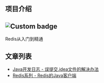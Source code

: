 ## 项目介绍

![Custom badge](https://img.shields.io/badge/redis-github-red)
----

Redis从入门到精通

## 文章列表

- [Java开发日志 - 误提交.idea文件的解决办法](https://blog.csdn.net/weixin_40040107/article/details/124481121)
- [Redis系列 - Redis的Java客户端](https://blog.csdn.net/weixin_40040107/article/details/124547074)
